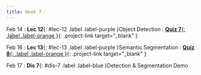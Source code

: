 ```yaml
---
title: Week 7
---
```


Feb 14
: **Lec 12**{: #lec-12 .label .label-purple }Object Detection
: [**Quiz 7**{: .label .label-orange }](https://www.gradescope.com/courses/480760){: .project-link target="_blank" }

Feb 16
: **Lec 13**{: #lec-13 .label .label-purple }Semantic Segmentation
: [**Quiz 8**{: .label .label-orange }](https://www.gradescope.com/courses/480760){: .project-link target="_blank" }

Feb 17
: **Dis 7**{: #dis-7 .label .label-blue }Detection & Segmentation Demo

